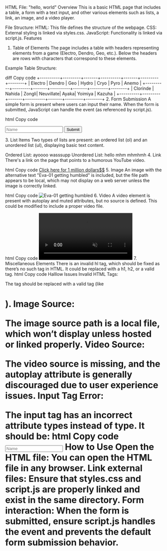 HTML File: "hello, world"
Overview
This is a basic HTML page that includes a table, a form with a text input, and other various elements such as lists, a link, an image, and a video player.

File Structure:
HTML: This file defines the structure of the webpage.
CSS: External styling is linked via styles.css.
JavaScript: Functionality is linked via script.js.
Features
1. Table of Elements
The page includes a table with headers representing elements from a game (Electro, Dendro, Geo, etc.). Below the headers are rows with characters that correspond to these elements.

Example Table Structure:

diff
Copy code
+----------+---------+-------+----------+-------+---------+--------+
| Electro  | Dendro  | Geo   | Hydro    | Cryo  | Pyro    | Anemo  |
+----------+---------+-------+----------+-------+---------+--------+
| Clorinde | Nahida  | Zongli| Neuvillate| Ayaka| Yoimiya | Kazuha |
+----------+---------+-------+----------+-------+---------+--------+
2. Form Submission
A simple form is present where users can input their name. When the form is submitted, JavaScript can handle the event (as referenced by script.js).

html
Copy code
<form>
    <input type="text" name="name" id="name" placeholder="Name">
    <button type="submit">Submit</button>
</form>
3. List Items
Two types of lists are present: an ordered list (ol) and an unordered list (ul), displaying basic text content.

Ordered List:
ayoooo
wasssupp
Unordered List:
hello
mhm mhmhmh
4. Link
There's a link on the page that points to a humorous YouTube video.

html
Copy code
<a href="https://www.youtube.com/watch?v=dQw4w9WgXcQ">Click here for 1 million dollars$$</a>
5. Image
An image with the alternative text "Eva-01 getting humbled" is included, but the file path appears to be local, which may not display on a web server unless the image is correctly linked.

html
Copy code
<img src="C:\Users\Eva-07\OneDrive\Pictures\BlackBerry\ImpAI Optimus.png" alt="Eva-01 getting humbled" />
6. Video
A video element is present with autoplay and muted attributes, but no source is defined. This could be modified to include a proper video file.

html
Copy code
<video controls muted autoplay>
    <source src="" type="video/webm">
</video>
7. Miscellaneous Elements
There is an invalid hl tag, which should be fixed as there’s no such tag in HTML. It could be replaced with a h1, h2, or a valid tag.
html
Copy code
<hl>Halllow</hl>
Issues
Invalid HTML Tags:

The <hl> tag should be replaced with a valid tag (like <h1>).
Image Source:

The image source path is a local file, which won’t display unless hosted or linked properly.
Video Source:

The video source is missing, and the autoplay attribute is generally discouraged due to user experience issues.
Input Tag Error:

The input tag has an incorrect attribute types instead of type. It should be:
html
Copy code
<input type="text" name="name" id="name" placeholder="Name">
How to Use
Open the HTML file: You can open the HTML file in any browser.
Link external files: Ensure that styles.css and script.js are properly linked and exist in the same directory.
Form interaction: When the form is submitted, ensure script.js handles the event and prevents the default form submission behavior.
